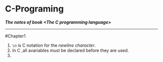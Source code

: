 # C-Programing
***The notes of book &lt;The C programming language>***  

***

#Chapter1
1. `\n` is C notation for the *newline character*.  
2. In C ,all avariables must be declared before they are used.  
3. 
